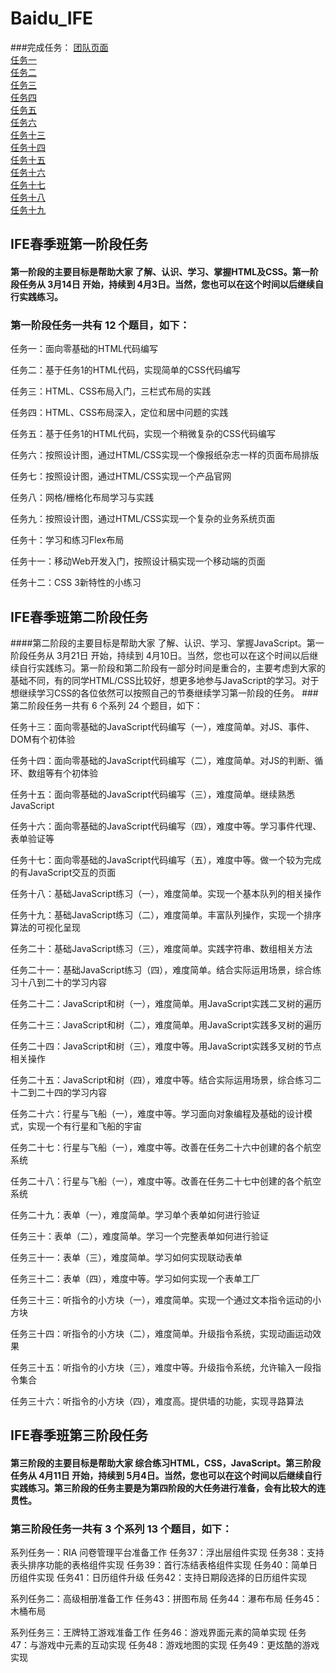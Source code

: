 # Baidu_IFE
###完成任务：
[团队页面](http://duohuostudio.github.io/)  
[任务一](http://zzj7460.github.io/Baidu_IFE/TASK001/)  
[任务二](http://zzj7460.github.io/Baidu_IFE/TASK002/)  
[任务三](http://zzj7460.github.io/Baidu_IFE/TASK003/)  
[任务四](http://zzj7460.github.io/Baidu_IFE/TASK004/)   
[任务五](http://zzj7460.github.io/Baidu_IFE/TASK005/)    
[任务六](http://zzj7460.github.io/Baidu_IFE/TASK006/)    
[任务十三](http://zzj7460.github.io/Baidu_IFE/TASK013/)    
[任务十四](http://zzj7460.github.io/Baidu_IFE/TASK014/)   
[任务十五](http://zzj7460.github.io/Baidu_IFE/TASK015/)   
[任务十六](http://zzj7460.github.io/Baidu_IFE/TASK016/)   
[任务十七](http://zzj7460.github.io/Baidu_IFE/TASK017/)    
[任务十八](http://zzj7460.github.io/Baidu_IFE/TASK018/)   
[任务十九](http://zzj7460.github.io/Baidu_IFE/TASK019/)


## IFE春季班第一阶段任务
#### 第一阶段的主要目标是帮助大家 了解、认识、学习、掌握HTML及CSS。第一阶段任务从 3月14日 开始，持续到 4月3日。当然，您也可以在这个时间以后继续自行实践练习。
### 第一阶段任务一共有 12 个题目，如下：

任务一：面向零基础的HTML代码编写

任务二：基于任务1的HTML代码，实现简单的CSS代码编写

任务三：HTML、CSS布局入门，三栏式布局的实践

任务四：HTML、CSS布局深入，定位和居中问题的实践

任务五：基于任务1的HTML代码，实现一个稍微复杂的CSS代码编写

任务六：按照设计图，通过HTML/CSS实现一个像报纸杂志一样的页面布局排版

任务七：按照设计图，通过HTML/CSS实现一个产品官网

任务八：网格/栅格化布局学习与实践

任务九：按照设计图，通过HTML/CSS实现一个复杂的业务系统页面

任务十：学习和练习Flex布局

任务十一：移动Web开发入门，按照设计稿实现一个移动端的页面

任务十二：CSS 3新特性的小练习

## IFE春季班第二阶段任务
####第二阶段的主要目标是帮助大家 了解、认识、学习、掌握JavaScript。第一阶段任务从 3月21日 开始，持续到 4月10日。当然，您也可以在这个时间以后继续自行实践练习。第一阶段和第二阶段有一部分时间是重合的，主要考虑到大家的基础不同，有的同学HTML/CSS比较好，想更多地参与JavaScript的学习。对于想继续学习CSS的各位依然可以按照自己的节奏继续学习第一阶段的任务。
###第二阶段任务一共有 6 个系列 24 个题目，如下：

任务十三：面向零基础的JavaScript代码编写（一），难度简单。对JS、事件、DOM有个初体验

任务十四：面向零基础的JavaScript代码编写（二），难度简单。对JS的判断、循环、数组等有个初体验

任务十五：面向零基础的JavaScript代码编写（三），难度简单。继续熟悉JavaScript

任务十六：面向零基础的JavaScript代码编写（四），难度中等。学习事件代理、表单验证等

任务十七：面向零基础的JavaScript代码编写（五），难度中等。做一个较为完成的有JavaScript交互的页面

任务十八：基础JavaScript练习（一），难度简单。实现一个基本队列的相关操作

任务十九：基础JavaScript练习（二），难度简单。丰富队列操作，实现一个排序算法的可视化呈现

任务二十：基础JavaScript练习（三），难度简单。实践字符串、数组相关方法

任务二十一：基础JavaScript练习（四），难度简单。结合实际运用场景，综合练习十八到二十的学习内容

任务二十二：JavaScript和树（一），难度简单。用JavaScript实践二叉树的遍历

任务二十三：JavaScript和树（二），难度简单。用JavaScript实践多叉树的遍历

任务二十四：JavaScript和树（三），难度中等。用JavaScript实践多叉树的节点相关操作

任务二十五：JavaScript和树（四），难度中等。结合实际运用场景，综合练习二十二到二十四的学习内容

任务二十六：行星与飞船（一），难度中等。学习面向对象编程及基础的设计模式，实现一个有行星和飞船的宇宙

任务二十七：行星与飞船（一），难度中等。改善在任务二十六中创建的各个航空系统

任务二十八：行星与飞船（一），难度中等。改善在任务二十七中创建的各个航空系统

任务二十九：表单（一），难度简单。学习单个表单如何进行验证

任务三十：表单（二），难度简单。学习一个完整表单如何进行验证

任务三十一：表单（三），难度简单。学习如何实现联动表单

任务三十二：表单（四），难度中等。学习如何实现一个表单工厂

任务三十三：听指令的小方块（一），难度简单。实现一个通过文本指令运动的小方块

任务三十四：听指令的小方块（二），难度简单。升级指令系统，实现动画运动效果

任务三十五：听指令的小方块（三），难度中等。升级指令系统，允许输入一段指令集合

任务三十六：听指令的小方块（四），难度高。提供墙的功能，实现寻路算法

## IFE春季班第三阶段任务
#### 第三阶段的主要目标是帮助大家 综合练习HTML，CSS，JavaScript。第三阶段任务从 4月11日 开始，持续到 5月4日。当然，您也可以在这个时间以后继续自行实践练习。第三阶段的任务主要是为第四阶段的大任务进行准备，会有比较大的连贯性。
### 第三阶段任务一共有 3 个系列 13 个题目，如下：

系列任务一：RIA 问卷管理平台准备工作
        任务37：浮出层组件实现
        任务38：支持表头排序功能的表格组件实现
        任务39：首行冻结表格组件实现
        任务40：简单日历组件实现
        任务41：日历组件升级
        任务42：支持日期段选择的日历组件实现

系列任务二：高级相册准备工作
        任务43：拼图布局
        任务44：瀑布布局
        任务45：木桶布局

系列任务三：王牌特工游戏准备工作
        任务46：游戏界面元素的简单实现
        任务47：与游戏中元素的互动实现
        任务48：游戏地图的实现
        任务49：更炫酷的游戏实现
